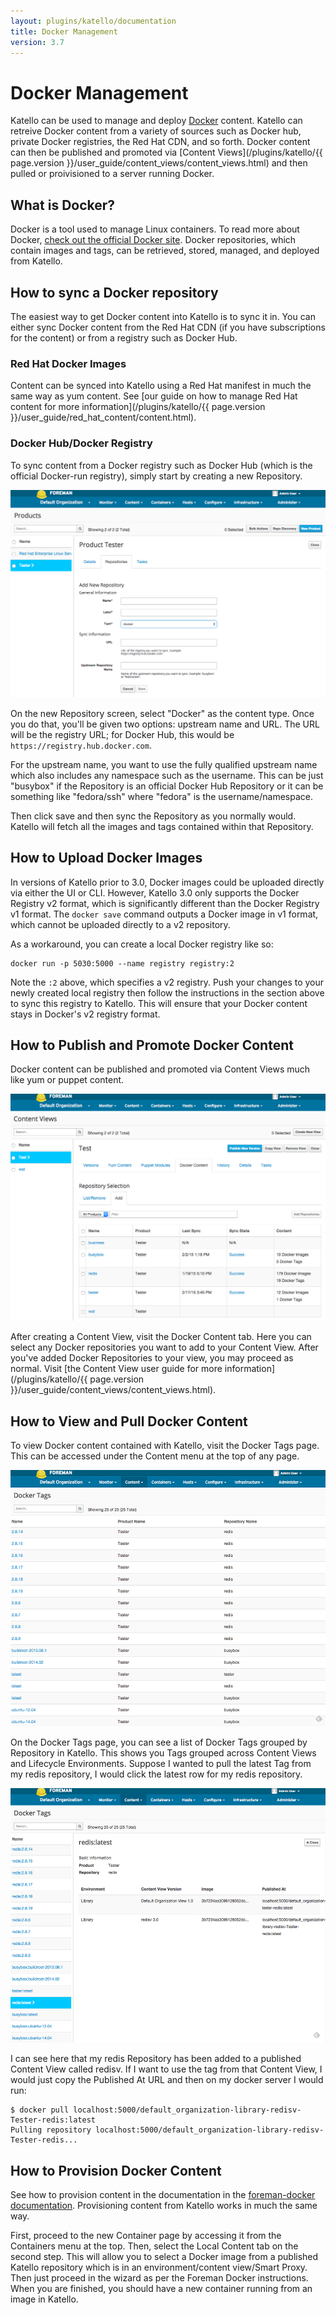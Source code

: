 ```yaml
---
layout: plugins/katello/documentation
title: Docker Management
version: 3.7
---
```


# Docker Management

Katello can be used to manage and deploy [Docker](https://www.docker.com/) content. Katello can retreive Docker content from a variety of sources such as Docker hub, private Docker registries, the Red Hat CDN, and so forth. Docker content can then be published and promoted via [Content Views](/plugins/katello/{{ page.version }}/user_guide/content_views/content_views.html) and then pulled or proivisioned to a server running Docker.

## What is Docker?

Docker is a tool used to manage Linux containers. To read more about Docker, [check out the official Docker site](https://www.docker.com/what-docker/). Docker repositories, which contain images and tags, can be retrieved, stored, managed, and deployed from Katello.

## How to sync a Docker repository

The easiest way to get Docker content into Katello is to sync it in. You can either sync Docker content from the Red Hat CDN (if you have subscriptions for the content) or from a registry such as Docker Hub.

### Red Hat Docker Images

Content can be synced into Katello using a Red Hat manifest in much the same way as yum content. See [our guide on how to manage Red Hat content for more information](/plugins/katello/{{ page.version }}/user_guide/red_hat_content/content.html).

### Docker Hub/Docker Registry

To sync content from a Docker registry such as Docker Hub (which is the official Docker-run registry), simply start by creating a new Repository.

![New Docker Repository](./docker_repo.png)

On the new Repository screen, select "Docker" as the content type. Once you do that, you'll be given two options: upstream name and URL. The URL will be the registry URL; for Docker Hub, this would be `https://registry.hub.docker.com`.

For the upstream name, you want to use the fully qualified upstream name which also includes any namespace such as the username. This can be just "busybox" if the Repository is an official Docker Hub Repository or it can be something like "fedora/ssh" where "fedora" is the username/namespace.

Then click save and then sync the Repository as you normally would. Katello will fetch all the images and tags contained within that Repository.

## How to Upload Docker Images

In versions of Katello prior to 3.0, Docker images could be uploaded directly via either the UI or CLI. However, Katello 3.0 only supports the Docker Registry v2 format, which is significantly different than the Docker Registry v1 format. The `docker save` command outputs a Docker image in v1 format, which cannot be uploaded directly to a v2 repository.

As a workaround, you can create a local Docker registry like so:

```
docker run -p 5030:5000 --name registry registry:2
```

Note the ``:2`` above, which specifies a v2 registry. Push your changes to your newly created local registry then follow the instructions in the section above to sync this registry to Katello. This will ensure that your Docker content stays in Docker's v2 registry format.

## How to Publish and Promote Docker Content

Docker content can be published and promoted via Content Views much like yum or puppet content.

![Adding Docker Repositories to a Content View](docker_cv.png)

After creating a Content View, visit the Docker Content tab. Here you can select any Docker repositories you want to add to your Content View. After you've added Docker Repositories to your view, you may proceed as normal. Visit [the Content View user guide for more information](/plugins/katello/{{ page.version }}/user_guide/content_views/content_views.html).

## How to View and Pull Docker Content

To view Docker content contained with Katello, visit the Docker Tags page. This can be accessed under the Content menu at the top of any page.

![Docker Tags Page](./docker_tags.png)

On the Docker Tags page, you can see a list of Docker Tags grouped by Repository in Katello. This shows you Tags grouped across Content Views and Lifecycle Environments. Suppose I wanted to pull the latest Tag from my redis repository, I would click the latest row for my redis repository.

![Docker Tags Page](./docker_redisv_tag.png)

I can see here that my redis Repository has been added to a published Content View called redisv. If I want to use the tag from that Content View, I would just copy the Published At URL and then on my docker server I would run:

```
$ docker pull localhost:5000/default_organization-library-redisv-Tester-redis:latest
Pulling repository localhost:5000/default_organization-library-redisv-Tester-redis...
```

## How to Provision Docker Content

See how to provision content in the documentation in the [foreman-docker documentation](http://theforeman.org/plugins/). Provisioning content from Katello works in much the same way.

First, proceed to the new Container page by accessing it from the Containers menu at the top. Then, select the Local Content tab on the second step. This will allow you to select a Docker image from a published Katello repository which is in an environment/content view/Smart Proxy. Then just proceed in the wizard as per the Foreman Docker instructions. When you are finished, you should have a new container running from an image in Katello.
